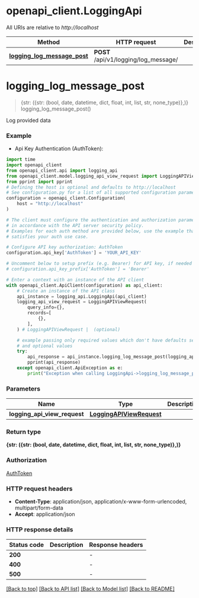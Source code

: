 # openapi_client.LoggingApi

All URIs are relative to *http://localhost*

Method | HTTP request | Description
------------- | ------------- | -------------
[**logging_log_message_post**](LoggingApi.md#logging_log_message_post) | **POST** /api/v1/logging/log_message/ | 


# **logging_log_message_post**
> {str: ({str: (bool, date, datetime, dict, float, int, list, str, none_type)},)} logging_log_message_post()



Log provided data

### Example

* Api Key Authentication (AuthToken):
```python
import time
import openapi_client
from openapi_client.api import logging_api
from openapi_client.model.logging_api_view_request import LoggingAPIViewRequest
from pprint import pprint
# Defining the host is optional and defaults to http://localhost
# See configuration.py for a list of all supported configuration parameters.
configuration = openapi_client.Configuration(
    host = "http://localhost"
)

# The client must configure the authentication and authorization parameters
# in accordance with the API server security policy.
# Examples for each auth method are provided below, use the example that
# satisfies your auth use case.

# Configure API key authorization: AuthToken
configuration.api_key['AuthToken'] = 'YOUR_API_KEY'

# Uncomment below to setup prefix (e.g. Bearer) for API key, if needed
# configuration.api_key_prefix['AuthToken'] = 'Bearer'

# Enter a context with an instance of the API client
with openapi_client.ApiClient(configuration) as api_client:
    # Create an instance of the API class
    api_instance = logging_api.LoggingApi(api_client)
    logging_api_view_request = LoggingAPIViewRequest(
        query_info={},
        records=[
            {},
        ],
    ) # LoggingAPIViewRequest |  (optional)

    # example passing only required values which don't have defaults set
    # and optional values
    try:
        api_response = api_instance.logging_log_message_post(logging_api_view_request=logging_api_view_request)
        pprint(api_response)
    except openapi_client.ApiException as e:
        print("Exception when calling LoggingApi->logging_log_message_post: %s\n" % e)
```


### Parameters

Name | Type | Description  | Notes
------------- | ------------- | ------------- | -------------
 **logging_api_view_request** | [**LoggingAPIViewRequest**](LoggingAPIViewRequest.md)|  | [optional]

### Return type

**{str: ({str: (bool, date, datetime, dict, float, int, list, str, none_type)},)}**

### Authorization

[AuthToken](../README.md#AuthToken)

### HTTP request headers

 - **Content-Type**: application/json, application/x-www-form-urlencoded, multipart/form-data
 - **Accept**: application/json


### HTTP response details
| Status code | Description | Response headers |
|-------------|-------------|------------------|
**200** |  |  -  |
**400** |  |  -  |
**500** |  |  -  |

[[Back to top]](#) [[Back to API list]](../README.md#documentation-for-api-endpoints) [[Back to Model list]](../README.md#documentation-for-models) [[Back to README]](../README.md)

